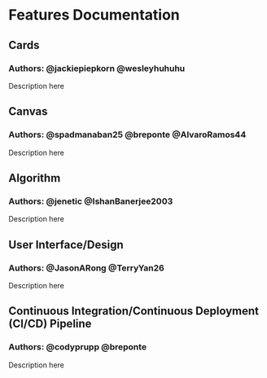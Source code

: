 # Features Documentation

## Cards
### Authors: @jackiepiepkorn @wesleyhuhuhu

Description here

## Canvas
### Authors: @spadmanaban25 @breponte @AlvaroRamos44

Description here

## Algorithm
### Authors: @jenetic @IshanBanerjee2003

Description here

## User Interface/Design
### Authors: @JasonARong @TerryYan26

Description here

## Continuous Integration/Continuous Deployment (CI/CD) Pipeline
### Authors: @codyprupp @breponte

Description here
